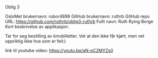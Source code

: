 Oblig 3

OsloMet brukernavn: rubor4898
GitHub brukernavn: ruthrb
GitHub repo URL: https://github.com/ruthrb/oblig3-ruthrb
Fullt navn: Ruth Rying Borge
Kort beskrivelse av applikasjon:

Tar for seg bestilling av kinobilletter. Vet at den ikke får kjørt, men vet oppriktig ikke hva som er feil:)


link til youtube video: https://youtu.be/aN-pC2MYZs0

